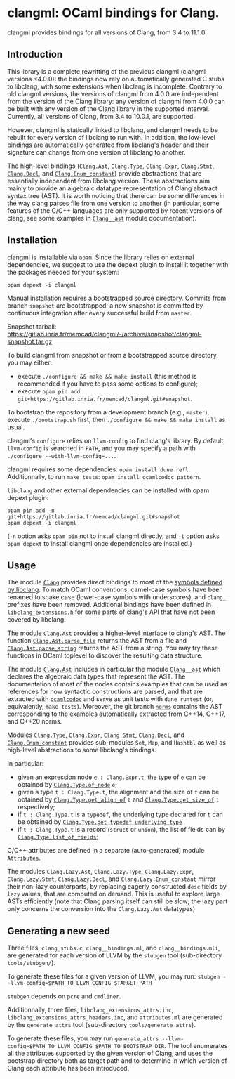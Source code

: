 # clangml: OCaml bindings for Clang.

clangml provides bindings for all versions of Clang, from 3.4 to
11.1.0.

## Introduction

This library is a complete rewritting of the previous clangml
(clangml versions <4.0.0):
the bindings now rely on automatically generated C stubs to libclang, with
some extensions when libclang is incomplete.
Contrary to old clangml versions, the versions of clangml from 4.0.0 are
independent from the version of the Clang library:
any version of clangml from 4.0.0 can be built with any version of the
Clang library in the supported interval.
Currently, all versions of Clang, from 3.4 to 10.0.1, are supported.

However, clangml is statically linked to libclang, and clangml needs
to be rebuilt for every version of libclang to run with.
In addition, the low-level bindings are automatically generated
from libclang's header and their signature can change from one version
of libclang to another.

The high-level bindings ([`Clang.Ast`], [`Clang.Type`],
[`Clang.Expr`], [`Clang.Stmt`], [`Clang.Decl`],
and [`Clang.Enum_constant`]) provide abstractions
that are essentially independent from libclang version.
These abstractions aim mainly to provide an algebraic datatype
representation of Clang abstract syntax tree (AST).
It is worth noticing that there can be some differences in the way clang
parses file from one version to another (in particular, some features of the
C/C++ languages are only supported by recent versions of clang,
see some examples in [`Clang__ast`] module documentation).

## Installation

clangml is installable via `opam`. Since the library relies on external
dependencies, we suggest to use the depext plugin to install it together
with the packages needed for your system:

```
opam depext -i clangml
```

Manual installation requires a bootstrapped source directory.
Commits from branch `snapshot` are bootstrapped: a new snapshot
is committed by continuous integration after every successful build from
`master`.

Snapshot tarball:
https://gitlab.inria.fr/memcad/clangml/-/archive/snapshot/clangml-snapshot.tar.gz

To build clangml from snapshot or from a bootstrapped source directory,
you may either:

* execute `./configure && make && make install`
(this method is recommended if you have to pass some options to configure);
* execute
`opam pin add git+https://gitlab.inria.fr/memcad/clangml.git#snapshot`.

To bootstrap the repository from a development branch (e.g., `master`),
execute `./bootstrap.sh` first, then `./configure && make && make install` as
usual.

clangml's `configure` relies on `llvm-config` to find clang's library.
By default, `llvm-config` is searched in `PATH`, and you may
specify a path with `./configure --with-llvm-config=...`.

clangml requires some dependencies:
`opam install dune refl`.
Additionnally, to run `make tests`: `opam install ocamlcodoc pattern`.

`libclang` and other external dependencies can be installed with opam depext
plugin:
```
opam pin add -n git+https://gitlab.inria.fr/memcad/clangml.git#snapshot
opam depext -i clangml
```
(`-n` option asks `opam pin` not to install clangml directly, and `-i` option
asks `opam depext` to install clangml once dependencies are installed.)

## Usage

The module [`Clang`][1] provides direct bindings to most of the [symbols
defined by libclang][2]. To match OCaml conventions, camel-case symbols
have been renamed to snake case (lower-case symbols with underscores), and
`clang_` prefixes have been removed. Additional bindings have been defined in
[`libclang_extensions.h`][3] for some parts of clang's API that have
not been covered by libclang.

[1]: https://memcad.gitlabpages.inria.fr/clangml/doc/clangml/Clang/index.html
[2]: https://clang.llvm.org/doxygen/group__CINDEX.html
[3]: https://gitlab.inria.fr/memcad/clangml/blob/master/clangml/libclang_extensions.h

The module [`Clang.Ast`] provides a higher-level interface to clang's AST.
The function [`Clang.Ast.parse_file`] returns the AST from a file
and [`Clang.Ast.parse_string`] returns the AST from a string.
You may try these functions in OCaml toplevel to discover the resulting data
structure.

[`Clang.Ast.parse_file`]: https://memcad.gitlabpages.inria.fr/clangml/doc/clangml/Clang/Ast/index.html#val-parse_file
[`Clang.Ast.parse_string`]: https://memcad.gitlabpages.inria.fr/clangml/doc/clangml/Clang/Ast/index.html#val-parse_string

The module [`Clang.Ast`] includes in particular the module [`Clang__ast`]
which declares the algebraic data types that represent the AST.
The documentation of most of the nodes contains examples that can be used as references
for how syntactic constructions are parsed, and that are extracted with [`ocamlcodoc`]
and serve as unit tests with `dune runtest` (or, equivalently, `make tests`).
Moreover, the git branch [`norms`] contains the AST corresponding to the examples
automatically extracted from C++14, C++17, and C++20 norms.

[`Clang__ast`]: https://memcad.gitlabpages.inria.fr/clangml/doc/clangml/Clang__/Clang__ast/index.html
[`ocamlcodoc`]: https://gitlab.inria.fr/memcad/ocamlcodoc
[`norms`]: https://gitlab.inria.fr/memcad/clangml/tree/norms/norms

Modules [`Clang.Type`], [`Clang.Expr`], [`Clang.Stmt`],
[`Clang.Decl`], and [`Clang.Enum_constant`] provides sub-modules
`Set`, `Map`, and `Hashtbl` as well as high-level abstractions to some libclang's bindings.

[`Clang.Ast`]: https://memcad.gitlabpages.inria.fr/clangml/doc/clangml/Clang/Ast/index.html
[`Clang.Type`]: https://memcad.gitlabpages.inria.fr/clangml/doc/clangml/Clang/Type/index.html
[`Clang.Expr`]: https://memcad.gitlabpages.inria.fr/clangml/doc/clangml/Clang/Expr/index.html
[`Clang.Stmt`]: https://memcad.gitlabpages.inria.fr/clangml/doc/clangml/Clang/Stmt/index.html
[`Clang.Decl`]: https://memcad.gitlabpages.inria.fr/clangml/doc/clangml/Clang/Decl/index.html
[`Clang.Enum_constant`]: https://memcad.gitlabpages.inria.fr/clangml/doc/clangml/Clang/Enum_constant/index.html

In particular:

- given an expression node `e : Clang.Expr.t`, the type of `e` can be obtained by [`Clang.Type.of_node`] `e`;
- given a type `t : Clang.Type.t`, the alignment and the size of `t` can be obtained by [`Clang.Type.get_align_of`] `t` and [`Clang.Type.get_size_of`] `t` respectively;
- if `t : Clang.Type.t` is a `typedef`, the underlying type declared for `t` can be obtained by [`Clang.Type.get_typedef_underlying_type`]
- if `t : Clang.Type.t` is a record (`struct` or `union`), the list of fields can by [`Clang.Type.list_of_fields`];

[`Clang.Type.of_node`]: https://memcad.gitlabpages.inria.fr/clangml/doc/clangml/Clang/Type/index.html#val-of_node
[`Clang.Type.get_align_of`]: https://memcad.gitlabpages.inria.fr/clangml/doc/clangml/Clang/Type/index.html#val-get_align_of
[`Clang.Type.get_size_of`]: https://memcad.gitlabpages.inria.fr/clangml/doc/clangml/Clang/Type/index.html#val-get_size_of
[`Clang.Type.get_typedef_underlying_type`]: https://memcad.gitlabpages.inria.fr/clangml/doc/clangml/Clang/Type/index.html#val-get_typedef_underlying_type
[`Clang.Type.list_of_fields`]: https://memcad.gitlabpages.inria.fr/clangml/doc/clangml/Clang/Type/index.html#val-list_of_fields

C/C++ attributes are defined in a separate (auto-generated) module
[`Attributes`].

[`Attributes`]: https://memcad.gitlabpages.inria.fr/clangml/doc/clangml/Clang__/Attributes/

The modules `Clang.Lazy.Ast`, `Clang.Lazy.Type`, `Clang.Lazy.Expr`,
`Clang.Lazy.Stmt`, `Clang.Lazy.Decl`, and `Clang.Lazy.Enum_constant`
mirror their non-lazy counterparts, by replacing eagerly constructed
`desc` fields by `lazy` values, that are computed on demand. This is
useful to explore large ASTs efficiently (note that Clang parsing
itself can still be slow; the lazy part only concerns the conversion
into the `Clang.Lazy.Ast` datatypes)


## Generating a new seed

Three files, `clang_stubs.c`, `clang__bindings.ml`, and
`clang__bindings.mli`, are generated for each version of LLVM by the
`stubgen` tool (sub-directory `tools/stubgen/`).

To generate these files for a given version of LLVM, you may run:
`stubgen --llvm-config=$PATH_TO_LLVM_CONFIG $TARGET_PATH`

`stubgen` depends on `pcre` and `cmdliner`.

Additionnally, three
files, `libclang_extensions_attrs.inc`,
`libclang_extensions_attrs_headers.inc`, and `attributes.ml` are
generated by the `generate_attrs` tool (sub-directory
`tools/generate_attrs`).

To generate these files, you may run
`generate_attrs --llvm-config=$PATH_TO_LLVM_CONFIG $PATH_TO_BOOTSTRAP_DIR`.
The tool enumerates all the attributes supported by the given version of Clang,
and uses the bootstrap directory both as target path and to determine in which
version of Clang each attribute has been introduced.
